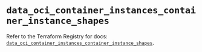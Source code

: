 # `data_oci_container_instances_container_instance_shapes`

Refer to the Terraform Registry for docs: [`data_oci_container_instances_container_instance_shapes`](https://registry.terraform.io/providers/oracle/oci/6.18.0/docs/data-sources/container_instances_container_instance_shapes).
